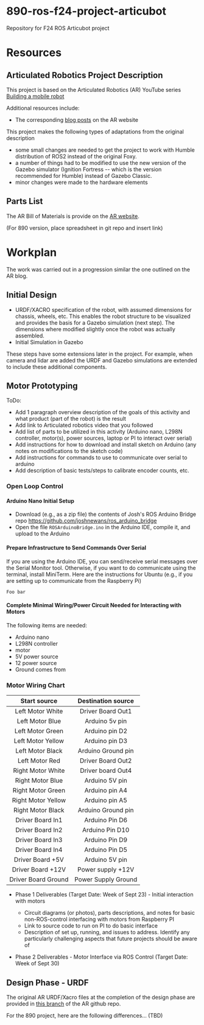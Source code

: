 # 890-ros-f24-project-articubot
Repository for F24 ROS Articubot project

# Resources

## Articulated Robotics Project Description

This project is based on the Articulated Robotics (AR) YouTube series
[Building a mobile robot](https://youtube.com/playlist?list=PLunhqkrRNRhYAffV8JDiFOatQXuU-NnxT&si=RugUUmOhQfiXqiuk)

Additional resources include:
* The corresponding [blog
  posts](https://articulatedrobotics.xyz/category/build-a-mobile-robot-with-ros)
  on the AR website


This project makes the following types of adaptations from the
original description
* some small changes are needed to get the project to work with Humble
  distribution of ROS2 instead of the original Foxy.
* a number of things had to be modified to use the new version of the
  Gazebo simulator (Ignition Fortress -- which is the version recommended for
  Humble) instead of Gazebo Classic.
* minor changes were made to the hardware elements

## Parts List

The AR Bill of Materials is provide on the [AR
website](https://articulatedrobotics.xyz/tutorials/mobile-robot/project-overview#bill-of-materials).

(For 890 version, place spreadsheet in git repo and insert link)

# Workplan

The work was carried out in a progression similar the one outlined on
the AR blog.

## Initial Design

* URDF/XACRO specification of the robot, with assumed dimensions for
  chassis, wheels, etc.  This enables the robot structure to be
  visualized and provides the basis for a Gazebo simulation (next
  step).  The dimensions where modified slightly once the robot was
  actually assembled.
* Initial Simulation in Gazebo  

These steps have some extensions later in the project.  For example,
when camera and lidar are added the URDF and Gazebo simulations are
extended to include these additional components.



## Motor Prototyping

ToDo:

* Add 1 paragraph overview description of the goals of this activity and what product (part of the robot) is the result
* Add link to Articulated robotics video that you followed
* Add list of parts to be utilized in this activity (Arduino nano, L298N controller, motor(s), power sources, laptop or PI to interact over serial)
* Add instructions for how to download and install sketch on Arduino (any notes on modifications to the sketch code)
* Add instructions for commands to use to communicate over serial to arduino
* Add description of basic tests/steps to calibrate encoder counts, etc.

### Open Loop Control

#### Arduino Nano Initial Setup

* Download (e.g., as a zip file) the contents of Josh's ROS Arduino Bridge repo https://github.com/joshnewans/ros_arduino_bridge
* Open the file `ROSArduinoBridge.ino` in the Arduino IDE, compile it, and upload to the Arduino

#### Prepare Infrastructure to Send Commands Over Serial 

If you are using the Arduino IDE, you can send/receive serial messages over the Serial Monitor tool.  Otherwise, if you want to do communicate using the terminal, install MiniTerm.   Here are the instructions for Ubuntu (e.g., if you are setting up to communicate from the Raspberry Pi)
```
Foo bar
```

#### Complete Minimal Wiring/Power Circuit Needed for Interacting with Motors

The following items are needed:
* Arduino nano
* L298N controller
* motor
* 5V power source
* 12 power source
* Ground comes from









### Motor Wiring Chart
**Start source**|**Destination source**
:-----:|:-----:
Left Motor White|Driver Board Out1
Left Motor Blue|Arduino 5v pin
Left Motor Green|Arduino pin D2
Left Motor Yellow|Arduino pin D3
Left Motor Black|Arduino Ground pin
Left Motor Red|Driver Board Out2
Right Motor White|Driver board Out4
Right Motor Blue|Arduino 5V pin
Right Motor Green|Arduino pin A4
Right Motor Yellow|Arduino pin A5
Right Motor Black|Arduino Ground pin
Driver Board In1|Arduino Pin D6
Driver Board In2|Arduino Pin D10
Driver Board In3|Arduino Pin D9
Driver Board In4|Arduino Pin D5
Driver Board +5V|Arduino 5V pin
Driver Board +12V|Power supply +12V
Driver Board Ground|Power Supply Ground


* Phase 1 Deliverables (Target Date: Week of Sept 23) - Initial interaction with motors
  - Circuit diagrams (or photos), parts descriptions, and notes for basic non-ROS-control interfacing with motors from Raspberry PI
  - Link to source code to run on PI to do basic interface
  - Description of set up, running, and issues to address.  Identify any particularly challenging aspects that future projects should be aware of 

* Phase 2 Deliverables - Motor Interface via ROS Control (Target Date: Week of Sept 30)



## Design Phase - URDF

The original AR URDF/Xacro files at the completion of the design phase
are provided in [this
branch](https://github.com/joshnewans/articubot_one/tree/d5aa5e9bc9039073c0d8fd7fe426e170be79c087)
of the AR github repo.

For the 890 project, here are the following differences...
(TBD)



